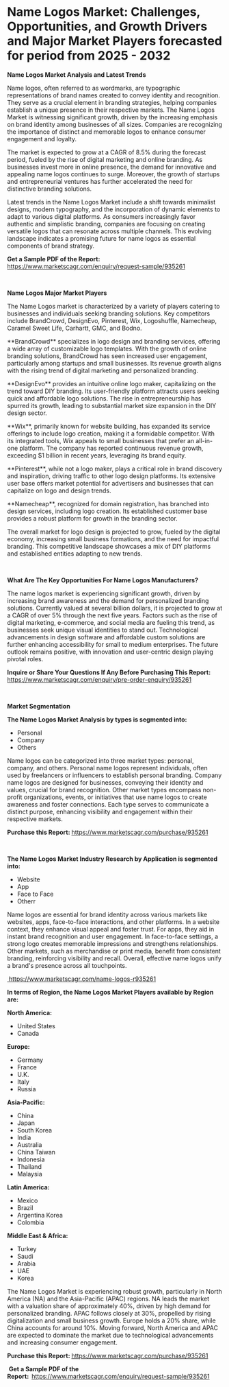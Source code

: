 <p><h1>Name Logos Market: Challenges, Opportunities, and Growth Drivers and Major Market Players forecasted for period from 2025 - 2032</h1></p><p><strong>Name Logos Market Analysis and Latest Trends</strong></p>
<p><p>Name logos, often referred to as wordmarks, are typographic representations of brand names created to convey identity and recognition. They serve as a crucial element in branding strategies, helping companies establish a unique presence in their respective markets. The Name Logos Market is witnessing significant growth, driven by the increasing emphasis on brand identity among businesses of all sizes. Companies are recognizing the importance of distinct and memorable logos to enhance consumer engagement and loyalty.</p><p>The market is expected to grow at a CAGR of 8.5% during the forecast period, fueled by the rise of digital marketing and online branding. As businesses invest more in online presence, the demand for innovative and appealing name logos continues to surge. Moreover, the growth of startups and entrepreneurial ventures has further accelerated the need for distinctive branding solutions.</p><p>Latest trends in the Name Logos Market include a shift towards minimalist designs, modern typography, and the incorporation of dynamic elements to adapt to various digital platforms. As consumers increasingly favor authentic and simplistic branding, companies are focusing on creating versatile logos that can resonate across multiple channels. This evolving landscape indicates a promising future for name logos as essential components of brand strategy.</p></p>
<p><strong>Get a Sample PDF of the Report:&nbsp;</strong> <a href="https://www.marketscagr.com/enquiry/request-sample/935261?utm_campaign=2953&utm_medium=2&utm_source=Github&utm_content=ia&utm_term=18042025&utm_id=name-logos">https://www.marketscagr.com/enquiry/request-sample/935261</a></p>
<p>&nbsp;</p>
<p><strong>Name Logos Major Market Players</strong></p>
<p><p>The Name Logos market is characterized by a variety of players catering to businesses and individuals seeking branding solutions. Key competitors include BrandCrowd, DesignEvo, Pinterest, Wix, Logoshuffle, Namecheap, Caramel Sweet Life, Carhartt, GMC, and Bodno.</p><p>**BrandCrowd** specializes in logo design and branding services, offering a wide array of customizable logo templates. With the growth of online branding solutions, BrandCrowd has seen increased user engagement, particularly among startups and small businesses. Its revenue growth aligns with the rising trend of digital marketing and personalized branding.</p><p>**DesignEvo** provides an intuitive online logo maker, capitalizing on the trend toward DIY branding. Its user-friendly platform attracts users seeking quick and affordable logo solutions. The rise in entrepreneurship has spurred its growth, leading to substantial market size expansion in the DIY design sector.</p><p>**Wix**, primarily known for website building, has expanded its service offerings to include logo creation, making it a formidable competitor. With its integrated tools, Wix appeals to small businesses that prefer an all-in-one platform. The company has reported continuous revenue growth, exceeding $1 billion in recent years, leveraging its brand equity.</p><p>**Pinterest**, while not a logo maker, plays a critical role in brand discovery and inspiration, driving traffic to other logo design platforms. Its extensive user base offers market potential for advertisers and businesses that can capitalize on logo and design trends.</p><p>**Namecheap**, recognized for domain registration, has branched into design services, including logo creation. Its established customer base provides a robust platform for growth in the branding sector. </p><p>The overall market for logo design is projected to grow, fueled by the digital economy, increasing small business formations, and the need for impactful branding. This competitive landscape showcases a mix of DIY platforms and established entities adapting to new trends.</p></p>
<p>&nbsp;</p>
<p><strong>What Are The Key Opportunities For Name Logos Manufacturers?</strong></p>
<p><p>The name logos market is experiencing significant growth, driven by increasing brand awareness and the demand for personalized branding solutions. Currently valued at several billion dollars, it is projected to grow at a CAGR of over 5% through the next five years. Factors such as the rise of digital marketing, e-commerce, and social media are fueling this trend, as businesses seek unique visual identities to stand out. Technological advancements in design software and affordable custom solutions are further enhancing accessibility for small to medium enterprises. The future outlook remains positive, with innovation and user-centric design playing pivotal roles.</p></p>
<p><strong>Inquire or Share Your Questions If Any Before Purchasing This Report:</strong> <a href="https://www.marketscagr.com/enquiry/pre-order-enquiry/935261?utm_campaign=2953&utm_medium=2&utm_source=Github&utm_content=ia&utm_term=18042025&utm_id=name-logos">https://www.marketscagr.com/enquiry/pre-order-enquiry/935261</a></p>
<p>&nbsp;</p>
<p><strong>Market Segmentation</strong></p>
<p><strong>The Name Logos Market Analysis by types is segmented into:</strong></p>
<p><ul><li>Personal</li><li>Company</li><li>Others</li></ul></p>
<p><p>Name logos can be categorized into three market types: personal, company, and others. Personal name logos represent individuals, often used by freelancers or influencers to establish personal branding. Company name logos are designed for businesses, conveying their identity and values, crucial for brand recognition. Other market types encompass non-profit organizations, events, or initiatives that use name logos to create awareness and foster connections. Each type serves to communicate a distinct purpose, enhancing visibility and engagement within their respective markets.</p></p>
<p><strong>Purchase this Report:&nbsp;</strong><a href="https://www.marketscagr.com/purchase/935261?utm_campaign=2953&utm_medium=2&utm_source=Github&utm_content=ia&utm_term=18042025&utm_id=name-logos">https://www.marketscagr.com/purchase/935261</a></p>
<p>&nbsp;</p>
<p><strong>The Name Logos Market Industry Research by Application is segmented into:</strong></p>
<p><ul><li>Website</li><li>App</li><li>Face to Face</li><li>Otherr</li></ul></p>
<p><p>Name logos are essential for brand identity across various markets like websites, apps, face-to-face interactions, and other platforms. In a website context, they enhance visual appeal and foster trust. For apps, they aid in instant brand recognition and user engagement. In face-to-face settings, a strong logo creates memorable impressions and strengthens relationships. Other markets, such as merchandise or print media, benefit from consistent branding, reinforcing visibility and recall. Overall, effective name logos unify a brand's presence across all touchpoints.</p></p>
<p><a href="https://www.marketscagr.com/name-logos-r935261?utm_campaign=2953&utm_medium=2&utm_source=Github&utm_content=ia&utm_term=18042025&utm_id=name-logos">&nbsp;https://www.marketscagr.com/name-logos-r935261</a></p>
<p><strong>In terms of Region, the Name Logos Market Players available by Region are:</strong></p>
<p>
    <p> <strong> North America: </strong>
        <ul>
            <li>United States</li>
            <li>Canada</li>
        </ul>
        </p> 
    <p> <strong> Europe: </strong>
        <ul>
            <li>Germany</li>
            <li>France</li>
            <li>U.K.</li>
            <li>Italy</li>
            <li>Russia</li>
        </ul>
        </p> 
    <p> <strong> Asia-Pacific: </strong>
        <ul>
            <li>China</li>
            <li>Japan</li>
            <li>South Korea</li>
            <li>India</li>
            <li>Australia</li>
            <li>China Taiwan</li>
            <li>Indonesia</li>
            <li>Thailand</li>
            <li>Malaysia</li>
        </ul>
        </p> 
    <p> <strong> Latin America: </strong>
        <ul>
            <li>Mexico</li>
            <li>Brazil</li>
            <li>Argentina Korea</li>
            <li>Colombia</li>
        </ul>
        </p> 
    <p> <strong> Middle East & Africa: </strong>
        <ul>
            <li>Turkey</li>
            <li>Saudi</li>
            <li>Arabia</li>
            <li>UAE</li>
            <li>Korea</li>
        </ul>
    </p>
    </p>
<p><p>The Name Logos Market is experiencing robust growth, particularly in North America (NA) and the Asia-Pacific (APAC) regions. NA leads the market with a valuation share of approximately 40%, driven by high demand for personalized branding. APAC follows closely at 30%, propelled by rising digitalization and small business growth. Europe holds a 20% share, while China accounts for around 10%. Moving forward, North America and APAC are expected to dominate the market due to technological advancements and increasing consumer engagement.</p></p>
<p><strong>Purchase this Report: </strong><a href="https://www.marketscagr.com/purchase/935261?utm_campaign=2953&utm_medium=2&utm_source=Github&utm_content=ia&utm_term=18042025&utm_id=name-logos">https://www.marketscagr.com/purchase/935261</a></p>
<p>&nbsp;<strong>Get a Sample PDF of the Report:&nbsp;&nbsp;</strong><a href="https://www.marketscagr.com/enquiry/request-sample/935261?utm_campaign=2953&utm_medium=2&utm_source=Github&utm_content=ia&utm_term=18042025&utm_id=name-logos">https://www.marketscagr.com/enquiry/request-sample/935261</a></p>
<p><strong></strong></p>
<p><p></p><p></p><p></p></p>